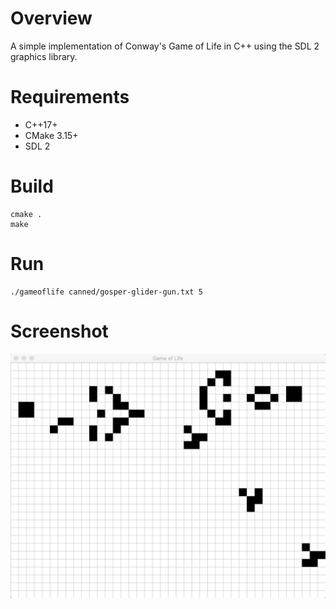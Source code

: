 # Overview
A simple implementation of Conway's Game of Life in C++ using the SDL 2 graphics library.

# Requirements
* C++17+
* CMake 3.15+
* SDL 2

# Build

```shell script
cmake .
make
```

# Run

```shell script
./gameoflife canned/gosper-glider-gun.txt 5
```

# Screenshot

![screnshot](screenshot.png "Screenshot")